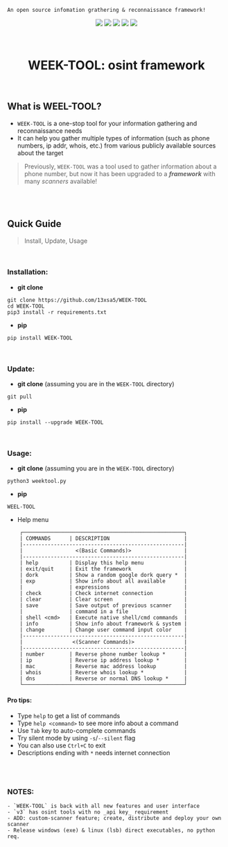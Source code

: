 


```
An open source infomation grathering & reconnaissance framework!
```

<p align=center>
         <a href='https://www.w3schools.in/ethical-hacking/information-gathering-techniques/'><img src="https://img.shields.io/badge/Etical Hacking-OSINT-yellow.svg?logo=sharp"></a>
         <a href='https://github.com/13xsa5/WEEK-TOOL'><img src="https://img.shields.io/badge/Version-v3.1.0-orange.svg?logo=vectorworks"></a>
         <a href='https://www.python.org/'><img src="https://img.shields.io/badge/Python-3-blue.svg?style=flat&logo=python"></a>
         <a href='LICENSE'><img src="https://img.shields.io/badge/License-GPL%20v3.0-brightgreen.svg"></a>
         <a href=''><img src="https://img.shields.io/badge/Disclaimer-With great power comes great responsibility-red.svg?logo=hackaday"></a>
</p>
      
<br>

<h1 align=center>WEEK-TOOL: osint framework</h1>



<br>

## What is WEEL-TOOL?

- `WEEK-TOOL` is a one-stop tool for your information gathering and reconnaissance needs
- It can help you gather multiple types of information (such as phone numbers, ip addr, whois, etc.) from various publicly available sources about the target
> Previously, `WEEK-TOOL` was a tool used to gather information about a phone number, but now it has been upgraded to a ___framework___ with many _scanners_ available!



<br>
<br>

## Quick Guide
> Install, Update, Usage

<br>

### Installation:
- __git clone__
```
git clone https://github.com/13xsa5/WEEK-TOOL
cd WEEK-TOOL
pip3 install -r requirements.txt
```
- __pip__
```
pip install WEEK-TOOL
```

<br>

### Update:
- __git clone__ (assuming you are in the `WEEK-TOOL` directory)
```
git pull
```

- __pip__
```
pip install --upgrade WEEK-TOOL
```


<br>

### Usage:
- __git clone__ (assuming you are in the `WEEK-TOOL` directory)
```
python3 weektool.py
```

- __pip__
```
WEEL-TOOL
```

- Help menu
```
    ┌────────────────────────────────────────────────────┐
    | COMMANDS      | DESCRIPTION                        |
    |----------------------------------------------------|
    |                 <(Basic Commands)>                 |
    |----------------------------------------------------|
    | help          | Display this help menu             | 
    | exit/quit     | Exit the framework                 |
    | dork          | Show a random google dork query *  |  
    | exp           | Show info about all available      |       
    |               | expressions                        |
    | check         | Check internet connection          |
    | clear         | Clear screen                       |
    | save          | Save output of previous scanner    |
    |               | command in a file                  |
    | shell <cmd>   | Execute native shell/cmd commands  |
    | info          | Show info about framework & system |
    | change        | Change user command input color    |
    |----------------------------------------------------|
    |                <(Scanner Commands)>                |
    |----------------------------------------------------|
    | number        | Reverse phone number lookup *      |
    | ip            | Reverse ip address lookup *        |
    | mac           | Reverse mac address lookup         |
    | whois         | Reverse whois lookup *             |
    | dns           | Reverse or normal DNS lookup *     |
    └────────────────────────────────────────────────────┘
```

#### Pro tips:
- Type `help` to get a list of commands
- Type `help <command>` to see more info about a command
- Use `Tab` key to auto-complete commands
- Try silent mode by using `-s`/`--silent` flag
- You can also use `Ctrl+C` to exit
- Descriptions ending with `*` needs internet connection


<br>
<br>


### NOTES:
```
- `WEEK-TOOL` is back with all new features and user interface
- `v3` has osint tools with no _api key_ requirement
- ADD: custom-scanner feature; create, distribute and deploy your own scanner
- Release windows (exe) & linux (lsb) direct executables, no python req.
```
